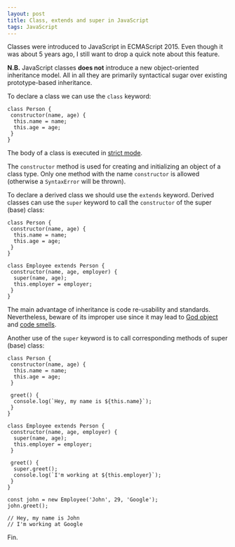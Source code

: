 ```yaml
---
layout: post
title: Class, extends and super in JavaScript
tags: JavaScript
---
```


Classes were introduced to JavaScript in ECMAScript 2015. Even though it was about 5 years ago, I still want to drop a quick note about this feature.

**N.B.** JavaScript classes **does not** introduce a new object-oriented inheritance model. All in all they are primarily syntactical sugar over existing prototype-based inheritance.

To declare a class we can use the `class` keyword:

```
class Person {
 constructor(name, age) {
  this.name = name;
  this.age = age;
 }
}
```

The body of a class is executed in [strict mode](https://developer.mozilla.org/en-US/docs/Web/JavaScript/Reference/Strict_mode).

The `constructor` method is used for creating and initializing an object of a class type. Only one method with the name `constructor` is allowed (otherwise a `SyntaxError` will be thrown).

To declare a derived class we should use the `extends` keyword. Derived classes can use the `super` keyword to call the `constructor` of the super (base) class:

```
class Person {
 constructor(name, age) {
  this.name = name;
  this.age = age;
 }
}

class Employee extends Person {
 constructor(name, age, employer) {
  super(name, age);
  this.employer = employer;
 }
}
```

The main advantage of inheritance is code re-usability and standards. Nevertheless, beware of its improper use since it may lead to [God object ](https://en.wikipedia.org/wiki/God_object) and [code smells](https://en.wikipedia.org/wiki/Code_smell).

Another use of the `super` keyword is to call corresponding methods of super (base) class:

```
class Person {
 constructor(name, age) {
  this.name = name;
  this.age = age;
 }  

 greet() {
  console.log(`Hey, my name is ${this.name}`);
 }
}

class Employee extends Person {
 constructor(name, age, employer) {
  super(name, age);
  this.employer = employer;
 }

 greet() {
  super.greet();
  console.log(`I'm working at ${this.employer}`);
 }
}

const john = new Employee('John', 29, 'Google');
john.greet();

// Hey, my name is John
// I'm working at Google
```

Fin.